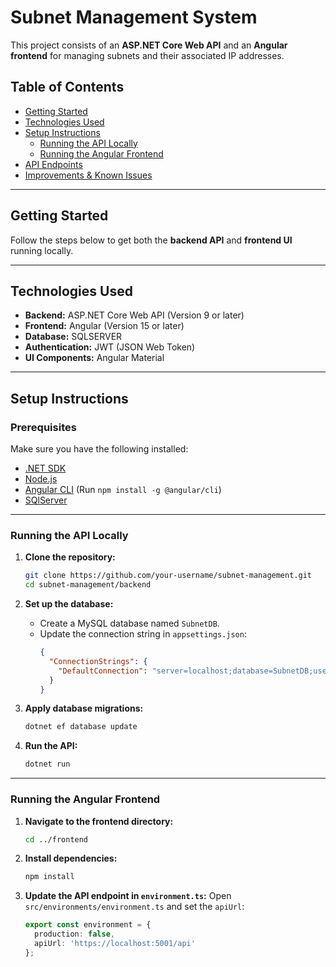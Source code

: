 # Subnet Management System

This project consists of an **ASP.NET Core Web API** and an **Angular frontend** for managing subnets and their associated IP addresses.

## Table of Contents
- [Getting Started](#getting-started)
- [Technologies Used](#technologies-used)
- [Setup Instructions](#setup-instructions)
  - [Running the API Locally](#running-the-api-locally)
  - [Running the Angular Frontend](#running-the-angular-frontend)
- [API Endpoints](#api-endpoints)
- [Improvements & Known Issues](#improvements--known-issues)

---

## Getting Started
Follow the steps below to get both the **backend API** and **frontend UI** running locally.

---

## Technologies Used
- **Backend:** ASP.NET Core Web API (Version 9 or later)
- **Frontend:** Angular (Version 15 or later)
- **Database:** SQLSERVER
- **Authentication:** JWT (JSON Web Token)
- **UI Components:** Angular Material

---

## Setup Instructions

### Prerequisites
Make sure you have the following installed:
- [.NET SDK](https://dotnet.microsoft.com/download)
- [Node.js](https://nodejs.org/en/)
- [Angular CLI](https://angular.io/guide/setup-local) (Run `npm install -g @angular/cli`)
- [SQlServer](https://dev.mysql.com/downloads/)

---

### Running the API Locally

1. **Clone the repository:**
    ```bash
    git clone https://github.com/your-username/subnet-management.git
    cd subnet-management/backend
    ```

2. **Set up the database:**
   - Create a MySQL database named `SubnetDB`.
   - Update the connection string in `appsettings.json`:
     ```json
     {
       "ConnectionStrings": {
         "DefaultConnection": "server=localhost;database=SubnetDB;user=root;password=yourpassword"
       }
     }
     ```

3. **Apply database migrations:**
    ```bash
    dotnet ef database update
    ```

4. **Run the API:**
    ```bash
    dotnet run
    ```
---

### Running the Angular Frontend

1. **Navigate to the frontend directory:**
    ```bash
    cd ../frontend
    ```

2. **Install dependencies:**
    ```bash
    npm install
    ```

3. **Update the API endpoint in `environment.ts`:**
   Open `src/environments/environment.ts` and set the `apiUrl`:
   ```typescript
   export const environment = {
     production: false,
     apiUrl: 'https://localhost:5001/api'
   };
